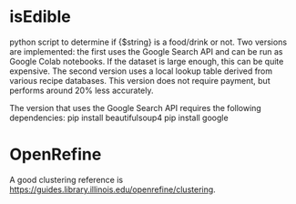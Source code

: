 # isEdible
python script to determine if {$string} is a food/drink or not.  Two versions are implemented: the first uses the Google Search API and can be run as Google Colab notebooks.  If the dataset is large enough, this can be quite expensive.  The second version uses a local lookup table derived from various recipe databases.  This version does not require payment, but performs around 20% less accurately.


The version that uses the Google Search API requires the following dependencies:
pip install beautifulsoup4
pip install google



# OpenRefine

A good clustering reference is https://guides.library.illinois.edu/openrefine/clustering.

